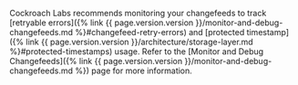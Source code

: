 Cockroach Labs recommends monitoring your changefeeds to track [retryable errors]({% link {{ page.version.version }}/monitor-and-debug-changefeeds.md %}#changefeed-retry-errors) and [protected timestamp]({% link {{ page.version.version }}/architecture/storage-layer.md %}#protected-timestamps) usage. Refer to the [Monitor and Debug Changefeeds]({% link {{ page.version.version }}/monitor-and-debug-changefeeds.md %}) page for more information.